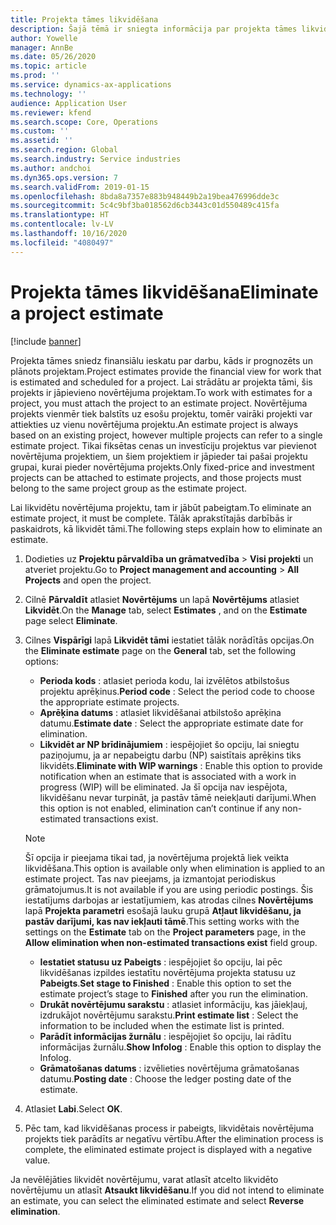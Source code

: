 ```yaml
---
title: Projekta tāmes likvidēšana
description: Šajā tēmā ir sniegta informācija par projekta tāmes likvidēšanu pēc tā pabeigšanas.
author: Yowelle
manager: AnnBe
ms.date: 05/26/2020
ms.topic: article
ms.prod: ''
ms.service: dynamics-ax-applications
ms.technology: ''
audience: Application User
ms.reviewer: kfend
ms.search.scope: Core, Operations
ms.custom: ''
ms.assetid: ''
ms.search.region: Global
ms.search.industry: Service industries
ms.author: andchoi
ms.dyn365.ops.version: 7
ms.search.validFrom: 2019-01-15
ms.openlocfilehash: 8bda8a7357e883b948449b2a19bea476996dde3c
ms.sourcegitcommit: 5c4c9bf3ba018562d6cb3443c01d550489c415fa
ms.translationtype: HT
ms.contentlocale: lv-LV
ms.lasthandoff: 10/16/2020
ms.locfileid: "4080497"
---
```

# <a name="eliminate-a-project-estimate"></a><span data-ttu-id="d3a4d-103">Projekta tāmes likvidēšana</span><span class="sxs-lookup"><span data-stu-id="d3a4d-103">Eliminate a project estimate</span></span>

[!include [banner](../includes/banner.md)]

<span data-ttu-id="d3a4d-104">Projekta tāmes sniedz finansiālu ieskatu par darbu, kāds ir prognozēts un plānots projektam.</span><span class="sxs-lookup"><span data-stu-id="d3a4d-104">Project estimates provide the financial view for work that is estimated and scheduled for a project.</span></span> <span data-ttu-id="d3a4d-105">Lai strādātu ar projekta tāmi, šis projekts ir jāpievieno novērtējuma projektam.</span><span class="sxs-lookup"><span data-stu-id="d3a4d-105">To work with estimates for a project, you must attach the project to an estimate project.</span></span> <span data-ttu-id="d3a4d-106">Novērtējuma projekts vienmēr tiek balstīts uz esošu projektu, tomēr vairāki projekti var attiekties uz vienu novērtējuma projektu.</span><span class="sxs-lookup"><span data-stu-id="d3a4d-106">An estimate project is always based on an existing project, however multiple projects can refer to a single estimate project.</span></span> <span data-ttu-id="d3a4d-107">Tikai fiksētas cenas un investīciju projektus var pievienot novērtējuma projektiem, un šiem projektiem ir jāpieder tai pašai projektu grupai, kurai pieder novērtējuma projekts.</span><span class="sxs-lookup"><span data-stu-id="d3a4d-107">Only fixed-price and investment projects can be attached to estimate projects, and those projects must belong to the same project group as the estimate project.</span></span>

<span data-ttu-id="d3a4d-108">Lai likvidētu novērtējuma projektu, tam ir jābūt pabeigtam.</span><span class="sxs-lookup"><span data-stu-id="d3a4d-108">To eliminate an estimate project, it must be complete.</span></span> <span data-ttu-id="d3a4d-109">Tālāk aprakstītajās darbībās ir paskaidrots, kā likvidēt tāmi.</span><span class="sxs-lookup"><span data-stu-id="d3a4d-109">The following steps explain how to eliminate an estimate.</span></span>

1. <span data-ttu-id="d3a4d-110">Dodieties uz **Projektu pārvaldība un grāmatvedība** > **Visi projekti** un atveriet projektu.</span><span class="sxs-lookup"><span data-stu-id="d3a4d-110">Go to **Project management and accounting** > **All Projects** and open the project.</span></span> 
2. <span data-ttu-id="d3a4d-111">Cilnē **Pārvaldīt** atlasiet **Novērtējums** un lapā **Novērtējums** atlasiet **Likvidēt**.</span><span class="sxs-lookup"><span data-stu-id="d3a4d-111">On the **Manage** tab, select **Estimates** , and on the **Estimate** page select **Eliminate**.</span></span>
3. <span data-ttu-id="d3a4d-112">Cilnes **Vispārīgi** lapā **Likvidēt tāmi** iestatiet tālāk norādītās opcijas.</span><span class="sxs-lookup"><span data-stu-id="d3a4d-112">On the **Eliminate estimate** page on the **General** tab, set the following options:</span></span>

   - <span data-ttu-id="d3a4d-113">**Perioda kods** : atlasiet perioda kodu, lai izvēlētos atbilstošus projektu aprēķinus.</span><span class="sxs-lookup"><span data-stu-id="d3a4d-113">**Period code** : Select the period code to choose the appropriate estimate projects.</span></span> 
   - <span data-ttu-id="d3a4d-114">**Aprēķina datums** : atlasiet likvidēšanai atbilstošo aprēķina datumu.</span><span class="sxs-lookup"><span data-stu-id="d3a4d-114">**Estimate date** : Select the appropriate estimate date for elimination.</span></span>
   - <span data-ttu-id="d3a4d-115">**Likvidēt ar NP brīdinājumiem** : iespējojiet šo opciju, lai sniegtu paziņojumu, ja ar nepabeigtu darbu (NP) saistītais aprēķins tiks likvidēts.</span><span class="sxs-lookup"><span data-stu-id="d3a4d-115">**Eliminate with WIP warnings** : Enable this option to provide notification when an estimate that is associated with a work in progress (WIP) will be eliminated.</span></span> <span data-ttu-id="d3a4d-116">Ja šī opcija nav iespējota, likvidēšanu nevar turpināt, ja pastāv tāmē neiekļauti darījumi.</span><span class="sxs-lookup"><span data-stu-id="d3a4d-116">When this option is not enabled, elimination can’t continue if any non-estimated transactions exist.</span></span> 
   > [!NOTE]
   > <span data-ttu-id="d3a4d-117">Šī opcija ir pieejama tikai tad, ja novērtējuma projektā liek veikta likvidēšana.</span><span class="sxs-lookup"><span data-stu-id="d3a4d-117">This option is available only when elimination is applied to an estimate project.</span></span> <span data-ttu-id="d3a4d-118">Tas nav pieejams, ja izmantojat periodiskus grāmatojumus.</span><span class="sxs-lookup"><span data-stu-id="d3a4d-118">It is not available if you are using periodic postings.</span></span> <span data-ttu-id="d3a4d-119">Šis iestatījums darbojas ar iestatījumiem, kas atrodas cilnes **Novērtējums** lapā **Projekta parametri** esošajā lauku grupā **Atļaut likvidēšanu, ja pastāv darījumi, kas nav iekļauti tāmē**.</span><span class="sxs-lookup"><span data-stu-id="d3a4d-119">This setting works with the settings on the **Estimate** tab on the **Project parameters** page, in the **Allow elimination when non-estimated transactions exist** field group.</span></span>
   - <span data-ttu-id="d3a4d-120">**Iestatiet statusu uz Pabeigts** : iespējojiet šo opciju, lai pēc likvidēšanas izpildes iestatītu novērtējuma projekta statusu uz **Pabeigts**.</span><span class="sxs-lookup"><span data-stu-id="d3a4d-120">**Set stage to Finished** : Enable this option to set the estimate project’s stage to **Finished** after you run the elimination.</span></span>
   - <span data-ttu-id="d3a4d-121">**Drukāt novērtējumu sarakstu** : atlasiet informāciju, kas jāiekļauj, izdrukājot novērtējumu sarakstu.</span><span class="sxs-lookup"><span data-stu-id="d3a4d-121">**Print estimate list** : Select the information to be included when the estimate list is printed.</span></span>
   - <span data-ttu-id="d3a4d-122">**Parādīt informācijas žurnālu** : iespējojiet šo opciju, lai rādītu informācijas žurnālu.</span><span class="sxs-lookup"><span data-stu-id="d3a4d-122">**Show Infolog** : Enable this option to display the Infolog.</span></span>
   - <span data-ttu-id="d3a4d-123">**Grāmatošanas datums** : izvēlieties novērtējuma grāmatošanas datumu.</span><span class="sxs-lookup"><span data-stu-id="d3a4d-123">**Posting date** : Choose the ledger posting date of the estimate.</span></span>

4.  <span data-ttu-id="d3a4d-124">Atlasiet **Labi**.</span><span class="sxs-lookup"><span data-stu-id="d3a4d-124">Select **OK**.</span></span>
5. <span data-ttu-id="d3a4d-125">Pēc tam, kad likvidēšanas process ir pabeigts, likvidētais novērtējuma projekts tiek parādīts ar negatīvu vērtību.</span><span class="sxs-lookup"><span data-stu-id="d3a4d-125">After the elimination process is complete, the eliminated estimate project is displayed with a negative value.</span></span> 

<span data-ttu-id="d3a4d-126">Ja nevēlējāties likvidēt novērtējumu, varat atlasīt atcelto likvidēto novērtējumu un atlasīt **Atsaukt likvidēšanu**.</span><span class="sxs-lookup"><span data-stu-id="d3a4d-126">If you did not intend to eliminate an estimate, you can select the eliminated estimate and select **Reverse elimination**.</span></span>   
